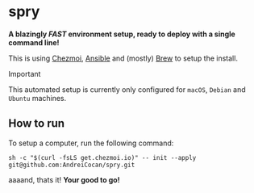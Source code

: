# spry

**A blazingly *FAST* environment setup, ready to deploy with a single command line!**

This is using [Chezmoi](https://chezmoi.io), [Ansible](https://www.ansible.com/) and (mostly) [Brew](https://brew.sh/) to setup the install.


> [!IMPORTANT]  
> This automated setup is currently only configured for `macOS`, `Debian` and `Ubuntu` machines.


## How to run

To setup a computer, run the following command:

```shell
sh -c "$(curl -fsLS get.chezmoi.io)" -- init --apply git@github.com:AndreiCocan/spry.git
```

aaaand, thats it! **Your good to go!**